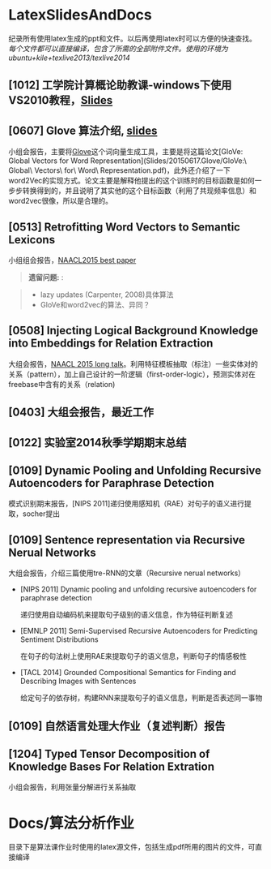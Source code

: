 # LatexSlidesAndDocs

纪录所有使用latex生成的ppt和文件。以后再使用latex时可以方便的快速查找。_每个文件都可以直接编译，包含了所需的全部附件文件。使用的环境为ubuntu+kile+texlive2013/texlive2014_

## [1012] 工学院计算概论助教课-windows下使用VS2010教程，[Slides](Slides/20151009.GccDemoInCSIntroCourse/latex/winVSDemo.pdf)

## [0607] Glove 算法介绍, [slides](Slides/20150617.Glove/Glove_Slides_hz.pdf)

小组会报告，主要将[Glove](http://nlp.stanford.edu/projects/glove/)这个词向量生成工具，主要是将这篇论文[GloVe: Global Vectors for Word Representation](Slides/20150617.Glove/GloVe\:\ Global\ Vectors\ for\ Word\ Representation.pdf)，此外还介绍了一下word2Vec的实现方式。论文主要是解释他提出的这个训练时的目标函数是如何一步步转换得到的，并且说明了其实他的这个目标函数（利用了共现频率信息）和word2vec很像，所以是合理的。

## [0513] Retrofitting Word Vectors to Semantic Lexicons

小组组会报告，[NAACL2015 best paper](http://naacl.org/naacl-hlt-2015/best-paper-awards.html)

> **遗留问题:** :

> - lazy updates (Carpenter, 2008)具体算法
> - GloVe和word2vec的算法、异同？


## [0508] Injecting Logical Background Knowledge into Embeddings for Relation Extraction

大组会报告，[NAACL 2015 long talk](http://naacl.org/naacl-hlt-2015/papers.html)。利用特征模板抽取（标注）一些实体对的关系（pattern），加上自己设计的一阶逻辑（first-order-logic），预测实体对在freebase中含有的关系（relation)


## [0403] 大组会报告，最近工作


## [0122] 实验室2014秋季学期期末总结 


## [0109] Dynamic Pooling and Unfolding Recursive Autoencoders for Paraphrase Detection

模式识别期末报告，[NIPS 2011]递归使用感知机（RAE）对句子的语义进行提取，socher提出


## [0109] Sentence representation via Recursive Nerual Networks

大组会报告，介绍三篇使用tre-RNN的文章（Recursive nerual networks）

- [NIPS 2011] Dynamic pooling and unfolding recursive autoencoders for paraphrase detection

    递归使用自动编码机来提取句子级别的语义信息，作为特征判断复述

- [EMNLP 2011] Semi-Supervised Recursive Autoencoders for Predicting Sentiment Distributions

    在句子的句法树上使用RAE来提取句子的语义信息，判断句子的情感极性

- [TACL 2014] Grounded Compositional Semantics for Finding and Describing Images with Sentences

    给定句子的依存树，构建RNN来提取句子的语义信息，判断是否表述同一事物

## [0109] 自然语言处理大作业（复述判断）报告


## [1204] Typed Tensor Decomposition of Knowledge Bases For Relation Extration

小组会报告，利用张量分解进行关系抽取


# Docs/算法分析作业

目录下是算法课作业时使用的latex源文件，包括生成pdf所用的图片的文件，可直接编译

